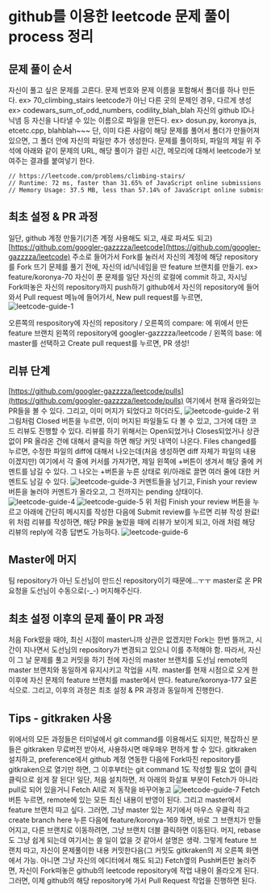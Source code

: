 # github를 이용한 leetcode 문제 풀이 process 정리

## 문제 풀이 순서

자신이 풀고 싶은 문제를 고른다.
문제 번호와 문제 이름을 포함해서 폴더를 하나 만든다.
ex> 70_climbing_stairs
leetcode가 아닌 다른 곳의 문제인 경우, 다르게 생성
ex> codewars_sum_of_odd_numbers,  codility_blah_blah
자신의 github ID나 닉넴 등 자신을 나타낼 수 있는 이름으로 파일을 만든다.
ex> dosun.py,     koronya.js,    etcetc.cpp,   blahblah~~~
단, 이미 다른 사람이 해당 문제를 풀어서 폴더가 만들어져 있으면, 그 폴더 안에 자신의 파일만 추가 생성한다.
문제를 풀이하되,
파일의 제일 위 주석에 아래와 같이 문제의 URL, 해당 풀이가 걸린 시간, 메모리에 대해서 leetcode가 보여주는 결과를 붙여넣기 한다.


```
// https://leetcode.com/problems/climbing-stairs/
// Runtime: 72 ms, faster than 31.65% of JavaScript online submissions for Majority Element
// Memory Usage: 37.5 MB, less than 57.14% of JavaScript online submissions for Majority Element
```

## 최초 설정 & PR 과정

일단, github 계정 만들기(기존 계정 사용해도 되고, 새로 파셔도 되고)
[https://github.com/googler-gazzzza/leetcode](https://github.com/googler-gazzzza/leetcode) 주소로 들어가서 Fork를 눌러서 자신의 계정에 해당 repository를 Fork 뜨기
문제를 풀기 전에, 자신의 id/닉네임을 딴 feature 브랜치를 만들기.
ex> feature/koronya-70
자신이 푼 문제를 일단 자신의 로컬에 commit 하고, 자시닝 Fork떠놓은 자신의 repository까지 push하기
github에서 자신의 repository에 들어와서 Pull request 메뉴에 들어가서, New pull request를 누르면, 
![leetcode-guide-1](https://user-images.githubusercontent.com/26019796/66944553-ec9e1d80-f03c-11e9-9383-7413f1c7b5b1.png)

오른쪽의 respository에 자신의 repository / 오른쪽의 compare: 에 위에서 만든 feature 브랜치
왼쪽의 repository에 googler-gazzzza/leetcode / 왼쪽의 base: 에 master를 선택하고
Create pull request를 누르면, PR 생성!

## 리뷰 단계

[https://github.com/googler-gazzzza/leetcode/pulls](https://github.com/googler-gazzzza/leetcode/pulls)
여기에서 현재 올라와있는 PR들을 볼 수 있다.
그리고, 이미 머지가 되었다고 하더라도, 
![leetcode-guide-2](https://user-images.githubusercontent.com/26019796/66944560-ef007780-f03c-11e9-97a4-202e07670e0f.png)
위 그림처럼 Closed 버튼을 누르면, 이미 머지된 파일들도 다 볼 수 있고, 그거에 대한 코드 리뷰도 진행할 수 있다.
리뷰를 하기 위해서는 Open되었거나 Closes되었거나 상관없이 PR 올라온 건에 대해서 클릭을 하면
해당 커밋 내역이 나온다.
Files changed를 누르면, 수정한 파일의 diff에 대해서 나오는데(처음 생성하면 diff 자체가 파일의 내용이겠지만) 여기에서 각 줄에 커서를 가져가면, 제일 왼쪽에 +버튼이 생겨서 해당 줄에 커멘트를 남길 수 있다.
그 나오는 +버튼을 누른 상태로 위/아래로 끌면 여러 줄에 대한 커멘트도 남길 수 있다.
![leetcode-guide-3](https://user-images.githubusercontent.com/26019796/66944562-f031a480-f03c-11e9-8731-e58b5e10dc59.png)
커멘트들을 남기고, Finish your review 버튼을 눌러야 커멘트가 올라오고, 그 전까지는 pending 상태이다.
![leetcode-guide-4](https://user-images.githubusercontent.com/26019796/66944564-f0ca3b00-f03c-11e9-8bbd-afa77a63a5c5.png)
![leetcode-guide-5](https://user-images.githubusercontent.com/26019796/66944571-f3c52b80-f03c-11e9-9777-aa4fa5a4dc4e.png)
위 처럼 Finish your review 버튼을 누르고 아래에 간단히 메시지를 작성한 다음에
Submit review를 누르면 리뷰 작성 완료!
위 처럼 리뷰를 작성하면, 해당 PR을 눌렀을 때에 리뷰가 보이게 되고, 아래 처럼 해당 리뷰의 reply에 각종 답변도 가능하다.
![leetcode-guide-6](https://user-images.githubusercontent.com/26019796/66944569-f32c9500-f03c-11e9-9b80-ed63d7796d7b.png)

## Master에 머지

팀 repository가 아닌 도선님이 만드신 repository이기 때문에...ㅜㅜ
master로 온 PR 요청을 도선님이 수동으로(-_-) 머지해주신다.

## 최초 설정 이후의 문제 풀이 PR 과정

처음 Fork떴을 때야, 최신 시점이 master니까 상관은 없겠지만
Fork는 한번 뜰꺼고, 시간이 지나면서 도선님의 repository가 변경되고 있으니 이를 추적해야 함.
따라서, 자신이 그 날 문제를 풀고 커밋을 하기 전에
자신의 master 브랜치를 도선님 remote의 master 브랜치와 동일하게 유지시키고 작업을 시작.
master를 현재 시점으로 오게 한 이후에
자신 문제의 feature 브랜치를 master에서 딴다.
feature/koronya-177 요론식으로.
그리고, 이후의 과정은 최초 설정 & PR 과정과 동일하게 진행한다.

## Tips - gitkraken 사용

위에서의 모든 과정들은 터미널에서 git command를 이용해서도 되지만,
복잡하신 분들은 gitkraken 무료버전 받아서, 사용하시면 매우매우 편하게 할 수 있다.
gitkraken 설치하고, preference에서 github 계정 연동한 다음에
Fork따진 repository를 gitkraken으로 열기만 하면,
그 이후부터는 git command 1도 작성할 필요 없이 클릭 클릭으로 쉽게 잘 된다!
일단, 처음 설치하면, 저 아래의 화살표 부분이 Fetch가 아니라 pull로 되어 있을거니 Fetch All로 저 동작을 바꾸어놓고
![leetcode-guide-7](https://user-images.githubusercontent.com/26019796/66944572-f45dc200-f03c-11e9-89bd-9707ae5c229c.png)
Fetch 버튼 누르면, remote에 있는 모든 최신 내용이 반영이 된다.
그리고 master에서 feature 브랜치 따고 싶다. 그러면, 그냥 master 있는 저기에서 마우스 우클릭 하고 create branch here 누른 다음에 feature/koronya-169 하면, 바로 그 브랜치가 만들어지고, 다른 브랜치로 이동하려면, 그냥 브랜치 더블 클릭하면 이동된다. 머지, rebase도 그냥 쉽게 되는데 여기서는 쓸 일이 없을 것 같아서 설명은 생략.
그렇게 feature 브랜치 따고, 자신이 문제풀이한 내용 커밋한다음(그 커밋도 gitkraken의 저 오른쪽 화면에서 가능. 아니면 그냥 자신의 에디터에서 해도 되고)
Fetch옆의 Push버튼만 눌러주면, 자신이 Fork떠놓은 github의 leetcode repository에 작업 내용이 올라오게 된다.
그러면, 이제 github의 해당 repository에 가서 Pull Request 작업을 진행하면 된다.

